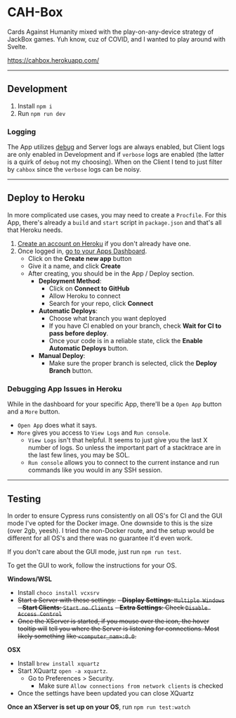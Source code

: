 # CAH-Box

Cards Against Humanity mixed with the play-on-any-device strategy of JackBox
games. Yuh know, cuz of COVID, and I wanted to play around with Svelte.

https://cahbox.herokuapp.com/

---

## Development

1. Install `npm i`
1. Run `npm run dev`

### Logging

The App utilizes [debug](https://www.npmjs.com/package/debug) and Server logs
are always enabled, but Client logs are only enabled in Development and if
`verbose` logs are enabled (the latter is a quirk of `debug` not my choosing).
When on the Client I tend to just filter by `cahbox` since the `verbose` logs
can be noisy.

---

## Deploy to Heroku

In more complicated use cases, you may need to create a `Procfile`. For this
App, there's already a `build` and `start` script in `package.json` and that's
all that Heroku needs.

1. [Create an account on Heroku](https://signup.heroku.com/) if you don't
   already have one.
1. Once logged in, [go to your Apps Dashboard](https://dashboard.heroku.com/apps).
   - Click on the **Create new app** button
   - Give it a name, and click **Create**
   - After creating, you should be in the App / Deploy section.
      - **Deployment Method**:
         - Click on **Connect to GitHub**
         - Allow Heroku to connect
         - Search for your repo, click **Connect**
      - **Automatic Deploys**:
         - Choose what branch you want deployed
         - If you have CI enabled on your branch, check **Wait for CI to pass
           before deploy**.
         - Once your code is in a reliable state, click the **Enable Automatic
           Deploys** button.
      - **Manual Deploy**:
         - Make sure the proper branch is selected, click the **Deploy Branch** button.

### Debugging App Issues in Heroku

While in the dashboard for your specific App, there'll be a `Open App` button
and a `More` button.
- `Open App` does what it says.
- `More` gives you access to `View Logs` and `Run console`.
   - `View Logs` isn't that helpful. It seems to just give you the last X number
     of logs. So unless the important part of a stacktrace are in the last few
     lines, you may be SOL.
   - `Run console` allows you to connect to the current instance and run
     commands like you would in any SSH session.

---

## Testing

In order to ensure Cypress runs consistently on all OS's for CI and the GUI mode
I've opted for the Docker image. One downside to this is the size (over 2gb,
yeesh). I tried the non-Docker route, and the setup would be different for all
OS's and there was no guarantee it'd even work.

If you don't care about the GUI mode, just run `npm run test`.

To get the GUI to work, follow the instructions for your OS.

**Windows/WSL**
- Install `choco install vcxsrv`
- ~~Start a Server with these settings:~~
   ~~- **Display Settings**: `Multiple Windows`~~
   ~~- **Start Clients**: `Start no Clients`~~
   ~~- **Extra Settings**: Check `Disable Access Control`~~
- ~~Once the XServer is started, if you mouse over the icon, the hover tooltip will~~
  ~~tell you where the Server is listening for connections. Most likely something~~
  ~~like `<computer_nam>:0.0`.~~

**OSX**
- Install `brew install xquartz`
- Start XQuartz `open -a xquartz`.
   - Go to Preferences > Security.
      - Make sure `Allow connections from network clients` is checked
- Once the settings have been updated you can close XQuartz

**Once an XServer is set up on your OS**, run `npm run test:watch`
   
